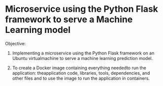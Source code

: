 # Microservice using the Python Flask framework to serve a Machine Learning model

Objective:

1. Implementing a microservice using the Python Flask framework on an Ubuntu virtualmachine to serve a machine learning prediction model.

2. To create a Docker image containing everything neededto run the application: theapplication code, libraries, tools, dependencies, and other files and to use the image to run the application in containers.
